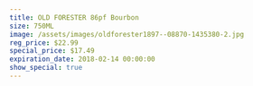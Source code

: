 ```yaml
---
title: OLD FORESTER 86pf Bourbon
size: 750ML
image: /assets/images/oldforester1897--08870-1435380-2.jpg
reg_price: $22.99
special_price: $17.49
expiration_date: 2018-02-14 00:00:00
show_special: true
---
```




